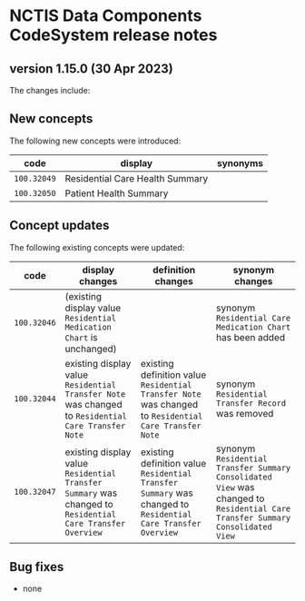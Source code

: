 # NCTIS Data Components CodeSystem release notes

## version 1.15.0 (30 Apr 2023)

The changes include:

## New concepts
The following new concepts were introduced:

code  | display  | synonyms
------------- | ------------- | -------------
`100.32049`  | Residential Care Health Summary | 
`100.32050`  | Patient Health Summary | 

## Concept updates
The following existing concepts were updated:

code  | display changes  | definition changes   | synonym changes 
------------- | ------------- | ------------- | -------------
`100.32046`  | (existing display value `Residential Medication Chart` is unchanged) |  | synonym `Residential Care Medication Chart` has been added
`100.32044`  | existing display value `Residential Transfer Note` was changed to `Residential Care Transfer Note` | existing definition value `Residential Transfer Note` was changed to `Residential Care Transfer Note` | synonym `Residential Transfer Record` was removed
`100.32047`  | existing display value `Residential Transfer Summary` was changed to `Residential Care Transfer Overview` | existing definition value `Residential Transfer Summary` was changed to `Residential Care Transfer Overview` | synonym `Residential Transfer Summary Consolidated View` was changed to `Residential Care Transfer Summary Consolidated View`

## Bug fixes
* none